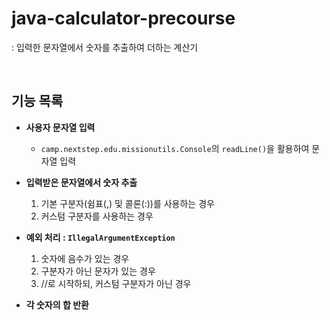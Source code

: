 # java-calculator-precourse
: 입력한 문자열에서 숫자를 추출하여 더하는 계산기

</br>

## 기능 목록
- **사용자 문자열 입력**  
   - `camp.nextstep.edu.missionutils.Console`의 `readLine()`을 활용하여 문자열 입력

- **입력받은 문자열에서 숫자 추출**  
   1. 기본 구분자(쉼표(,) 및 콜론(:))를 사용하는 경우
   2. 커스텀 구분자를 사용하는 경우

- **예외 처리 : `IllegalArgumentException`**  
   1. 숫자에 음수가 있는 경우
   2. 구분자가 아닌 문자가 있는 경우
   3. //로 시작하되, 커스텀 구분자가 아닌 경우

- **각 숫자의 합 반환**